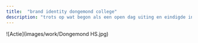 ```yaml
---
title:  "brand identity dongemond college"
description: "trots op wat begon als een open dag uiting en eindigde in een compleet nieuwe visual identity"
---
```


![Actie](images/work/Dongemond HS.jpg)